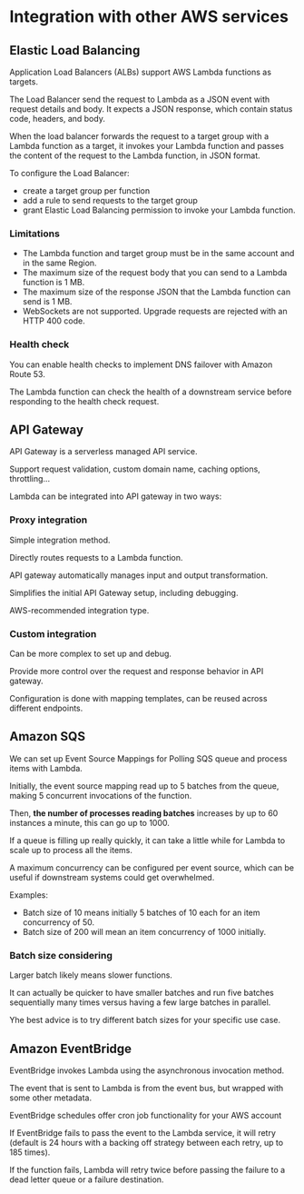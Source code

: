 # Integration with other AWS services

## Elastic Load Balancing

Application Load Balancers (ALBs) support AWS Lambda functions as targets.

The Load Balancer send the request to Lambda as a JSON event with request details and body. It expects a JSON response, which contain status code, headers, and body.

When the load balancer forwards the request to a target group with a Lambda function as a target, it invokes your Lambda function and passes the content of the request to the Lambda function, in JSON format.

To configure the Load Balancer:
- create a target group per function
- add a rule to send requests to the target group
- grant Elastic Load Balancing permission to invoke your Lambda function.


### Limitations

- The Lambda function and target group must be in the same account and in the same Region.
- The maximum size of the request body that you can send to a Lambda function is 1 MB.
- The maximum size of the response JSON that the Lambda function can send is 1 MB.
- WebSockets are not supported. Upgrade requests are rejected with an HTTP 400 code.


### Health check

You can enable health checks to implement DNS failover with Amazon Route 53. 

The Lambda function can check the health of a downstream service before responding to the health check request.


## API Gateway

API Gateway is a serverless managed API service.

Support request validation, custom domain name, caching options, throttling...

Lambda can be integrated into API gateway in two ways:

### Proxy integration

Simple integration method.

Directly routes requests to a Lambda function.

API gateway automatically manages input and output transformation.

Simplifies the initial API Gateway setup, including debugging.

AWS-recommended integration type.

### Custom integration

Can be more complex to set up and debug.

Provide more control over the request and response behavior in API gateway.

Configuration is done with mapping templates, can be reused across different endpoints.


## Amazon SQS

We can set up Event Source Mappings for Polling SQS queue and process items with Lambda.

Initially, the event source mapping read up to 5 batches from the queue, making 5 concurrent invocations of the function.

Then, **the number of processes reading batches** increases by up to 60 instances a minute, this can go up to 1000.

If a queue is filling up really quickly, it can take a little while for Lambda to scale up to process all the items.

A maximum concurrency can be configured per event source, which can be useful if downstream systems could get overwhelmed.

Examples:
- Batch size of 10 means initially 5 batches of 10 each for an item concurrency of 50.
- Batch size of 200 will mean an item concurrency of 1000 initially.

### Batch size considering

Larger batch likely means slower functions.

It can actually be quicker to have smaller batches and run five batches sequentially many times versus having a few large batches in parallel.

Yhe best advice is to try different batch sizes
for your specific use case.


## Amazon EventBridge

EventBridge invokes Lambda using the asynchronous invocation method.

The event that is sent to Lambda is from the event bus, but wrapped with some other metadata.

EventBridge schedules offer cron job functionality for your AWS account

If EventBridge fails to pass the event to the Lambda service, it will retry (default is 24 hours with a backing off strategy between each retry, up to 185 times).

If the function fails, Lambda will retry twice before passing the failure to a dead letter queue or a failure destination.